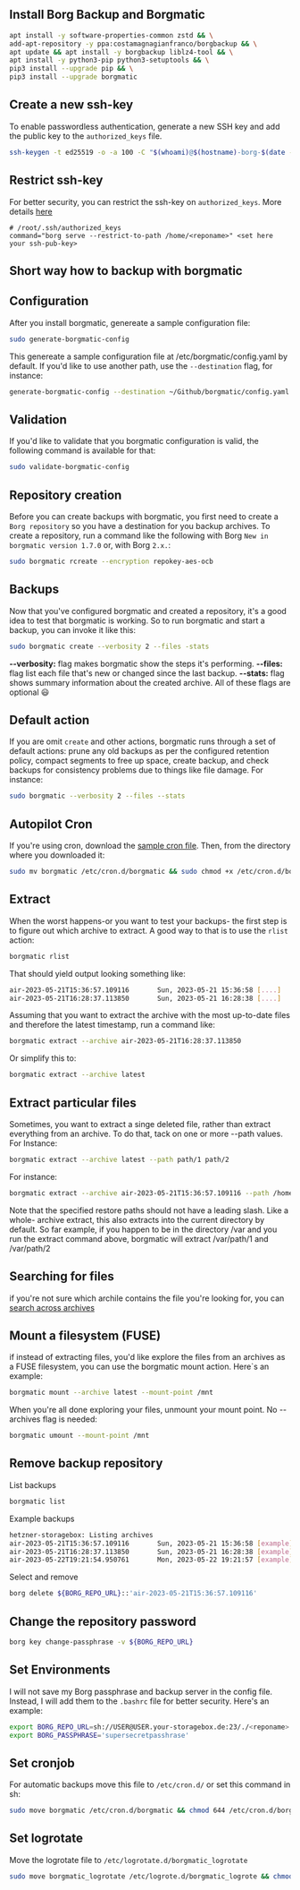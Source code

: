 ## Install Borg Backup and Borgmatic

```sh
apt install -y software-properties-common zstd && \
add-apt-repository -y ppa:costamagnagianfranco/borgbackup && \
apt update && apt install -y borgbackup liblz4-tool && \
apt install -y python3-pip python3-setuptools && \
pip3 install --upgrade pip && \
pip3 install --upgrade borgmatic
```

## Create a new ssh-key

To enable passwordless authentication, generate a new SSH key and add the public key to the `authorized_keys` file.

```sh
ssh-keygen -t ed25519 -o -a 100 -C "$(whoami)@$(hostname)-borg-$(date -I)" -f ~/.ssh/borg_id_ed25519
```

## Restrict ssh-key
For better security, you can restrict the ssh-key on `authorized_keys`.
More details [here](https://www.thomas-krenn.com/de/wiki/Ausf%C3%BChrbare_SSH-Kommandos_per_authorized_keys_einschr%C3%A4nken)

```shell
# /root/.ssh/authorized_keys
command="borg serve --restrict-to-path /home/<reponame>" <set here your ssh-pub-key>
```

## Short way how to backup with borgmatic

## Configuration

After you install borgmatic, genereate a sample configuration file:

```sh
sudo generate-borgmatic-config
```

This genereate a sample configuration file at /etc/borgmatic/config.yaml
by default. If you'd like to use another path, use the `--destination` flag, for instance:

```sh
generate-borgmatic-config --destination ~/Github/borgmatic/config.yaml
```

## Validation

If you'd like to validate that you borgmatic configuration is valid, the following command is available for that:

```sh
sudo validate-borgmatic-config
```

## Repository creation

Before you can create backups with borgmatic, you first need to create a `Borg repository` so you have a destination for you backup archives.
To create a repository, run a command like the following with Borg `New in borgmatic version 1.7.0` or, with Borg `2.x.`:

```sh
sudo borgmatic rcreate --encryption repokey-aes-ocb
```

## Backups

Now that you've configured borgmatic and created a repository, it's a good idea to test that borgmatic is working. So to run borgmatic and start a
backup, you can invoke it like this:

```sh
sudo borgmatic create --verbosity 2 --files -stats
```

**--verbosity:** flag makes borgmatic show the steps it's performing.
**--files:** flag list each file that's new or changed since the last backup.
**--stats:** flag shows summary information about the created archive. All of these flags are optional 😃

## Default action

If you are omit `create` and other actions, borgmatic runs through a set of default actions: prune any old backups as per the configured retention policy, compact
segments to free up space, create backup, and check backups for consistency problems due to things like file damage. For instance:

```sh
sudo borgmatic --verbosity 2 --files --stats
```

## Autopilot Cron

If you're using cron, download the [sample cron file](https://projects.torsion.org/borgmatic-collective/borgmatic/src/main/sample/cron/borgmatic). Then, from the
directory where you downloaded it:

```sh
sudo mv borgmatic /etc/cron.d/borgmatic && sudo chmod +x /etc/cron.d/borgmatic
```

## Extract

When the worst happens-or you want to test your backups- the first step is to figure out which archive to extract. A good way to that is to use the `rlist`
action:

```sh
borgmatic rlist
```

That should yield output looking something like:

```sh
air-2023-05-21T15:36:57.109116       Sun, 2023-05-21 15:36:58 [....]
air-2023-05-21T16:28:37.113850       Sun, 2023-05-21 16:28:38 [....]
```

Assuming that you want to extract the archive with the most up-to-date files and therefore the latest timestamp, run a command like:

```sh
borgmatic extract --archive air-2023-05-21T16:28:37.113850
```

Or simplify this to:

```sh
borgmatic extract --archive latest
```

## Extract particular files

Sometimes, you want to extract a singe deleted file, rather than extract everything from an archive. To do that, tack on one or more --path values. For Instance:

```sh
borgmatic extract --archive latest --path path/1 path/2
```

For instance:

```sh
borgmatic extract --archive air-2023-05-21T15:36:57.109116 --path /home/user/Github --verbosity 2
```

Note that the specified restore paths should not have a leading slash. Like a whole- archive extract, this also extracts into the current directory by default.
So far example, if you happen to be in the directory /var and you run the extract command above, borgmatic will extract /var/path/1 and /var/path/2

## Searching for files

if you're not sure which archile contains the file you're looking for, you can [search across archives](https://torsion.org/borgmatic/docs/how-to/inspect-your-backups/#searching-for-a-file)

## Mount a filesystem (FUSE)

if instead of extracting files, you'd like explore the files from an archives as a FUSE filesystem, you can use the borgmatic mount action. Here`s an example:

```sh
borgmatic mount --archive latest --mount-point /mnt
```

When you're all done exploring your files, unmount your mount point. No --archives flag is needed:

```sh
borgmatic umount --mount-point /mnt
```

## Remove backup repository

List backups

```sh
borgmatic list
```

Example backups

```sh
hetzner-storagebox: Listing archives
air-2023-05-21T15:36:57.109116       Sun, 2023-05-21 15:36:58 [example]
air-2023-05-21T16:28:37.113850       Sun, 2023-05-21 16:28:38 [example]
air-2023-05-22T19:21:54.950761       Mon, 2023-05-22 19:21:57 [example]
```

Select and remove

```sh
borg delete ${BORG_REPO_URL}::'air-2023-05-21T15:36:57.109116'
```

## Change the repository password

```sh
borg key change-passphrase -v ${BORG_REPO_URL}
```

## Set Environments

I will not save my Borg passphrase and backup server in the config file. Instead, I will add them to the `.bashrc` file for better security. Here's an example:

```sh
export BORG_REPO_URL=sh://USER@USER.your-storagebox.de:23/./<reponame>
export BORG_PASSPHRASE='supersecretpasshrase'
```

## Set cronjob

For automatic backups move this file to `/etc/cron.d/` or set this command in sh:

```sh
sudo move borgmatic /etc/cron.d/borgmatic && chmod 644 /etc/cron.d/borgmatic
```

## Set logrotate

Move the logrotate file to `/etc/logrotate.d/borgmatic_logrotate`

```sh
sudo move borgmatic_logrotate /etc/logrote.d/borgmatic_logrote && chmod 644 /etc/logrotate/borgmatic_logrotate
```
